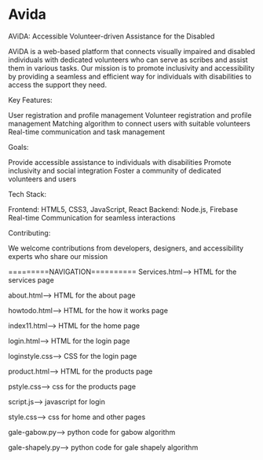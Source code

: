 # Avida
AViDA: Accessible Volunteer-driven Assistance for the Disabled

AViDA is a web-based platform that connects visually impaired and disabled individuals with dedicated volunteers who can serve as scribes and assist them in various tasks. Our mission is to promote inclusivity and accessibility by providing a seamless and efficient way for individuals with disabilities to access the support they need.

Key Features:

User registration and profile management
Volunteer registration and profile management
Matching algorithm to connect users with suitable volunteers
Real-time communication and task management

Goals:

Provide accessible assistance to individuals with disabilities
Promote inclusivity and social integration
Foster a community of dedicated volunteers and users

Tech Stack:

Frontend: HTML5, CSS3, JavaScript, React
Backend: Node.js, Firebase
Real-time Communication for seamless interactions

Contributing:

We welcome contributions from developers, designers, and accessibility experts who share our mission

=========NAVIGATION==========
Services.html--> HTML for the services page

about.html--> HTML for the about page

howtodo.html--> HTML for the how it works page

index11.html--> HTML for the home page

login.html--> HTML for the login page

loginstyle.css--> CSS for the login page

product.html--> HTML for the products page

pstyle.css--> css for the products page

script.js--> javascript for login

style.css--> css for home and other pages

gale-gabow.py--> python code for gabow algorithm

gale-shapely.py--> python code for gale shapely algorithm
